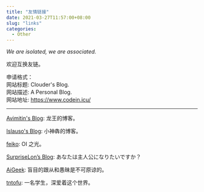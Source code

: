 ```yaml
---
title: "友情链接"
date: 2021-03-27T11:57:00+08:00
slug: "links"
categories:
  - Other
---
```


*We are isolated, we are associated.*

欢迎互换友链。

申请格式：  
网站标题: Clouder's Blog.  
网站描述: A Personal Blog.  
网站地址: https://www.codein.icu/  

---

[Avimitin's Blog](https://avimitin.com): 龙王的博客。

[Islauso's Blog](https://www.azusemisa.top): 小神犇的博客。

[feiko](https://www.feiko.me): OI 之光。

[SurpriseLon’s Blog](https://furrysp.me): あなたは主人公になりたいですか？

[AiGeek](https://www.aigeek.top): 盲目的跟从和愚昧是不可原谅的。

[tntofu](https://tntofu.com): 一名学生，深爱着这个世界。